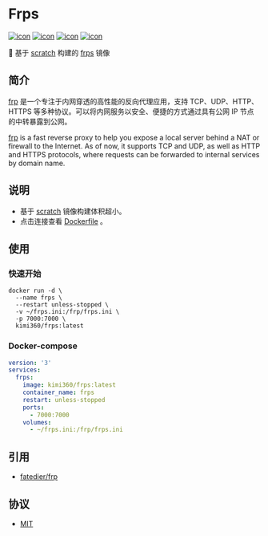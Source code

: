 # Frps
[![icon][icon.license]][link.license]
[![icon][icon.frp]][link.frp.version]
[![icon][icon.docker.size]][link.docker.tags]
[![icon][icon.docker.pull]][link.docker.page]

🍌 基于 [scratch] 构建的 [frps][frp] 镜像
##  简介
[frp] 是一个专注于内网穿透的高性能的反向代理应用，支持 TCP、UDP、HTTP、HTTPS 等多种协议。可以将内网服务以安全、便捷的方式通过具有公网 IP 节点的中转暴露到公网。

[frp] is a fast reverse proxy to help you expose a local server behind a NAT or firewall to the Internet. As of now, it supports TCP and UDP, as well as HTTP and HTTPS protocols, where requests can be forwarded to internal services by domain name.

##  说明
- 基于 [scratch] 镜像构建体积超小。
- 点击连接查看 [Dockerfile][dockerfile] 。

##  使用
###  快速开始

```shell
docker run -d \
  --name frps \
  --restart unless-stopped \
  -v ~/frps.ini:/frp/frps.ini \
  -p 7000:7000 \
  kimi360/frps:latest
```


###  Docker-compose

```yaml
version: '3'
services:
  frps:
    image: kimi360/frps:latest
    container_name: frps
    restart: unless-stopped
    ports:
      - 7000:7000
    volumes:
      - ~/frps.ini:/frp/frps.ini
```

## 引用
- [fatedier/frp][frp]

##  协议
- [MIT][link.license]

[icon.license]:            https://img.shields.io/github/license/kimi360/Dockerfiles
[icon.frp]:                https://img.shields.io/github/v/release/fatedier/frp?label=frp
[icon.docker.size]:        https://img.shields.io/docker/image-size/kimi360/frps/latest?color=yellow
[icon.docker.pull]:        https://img.shields.io/docker/pulls/kimi360/frps?color=orange

[link.license]:            https://github.com/kimi360/Dockerfiles/blob/main/LICENSE
[link.frp.version]:        https://github.com/fatedier/frp/releases
[link.docker.page]:        https://hub.docker.com/r/kimi360/frps
[link.docker.tags]:        https://hub.docker.com/r/kimi360/frps/tags

[frp]:                     https://github.com/fatedier/frp
[scratch]:                 https://hub.docker.com/_/scratch
[dockerfile]:              https://github.com/kimi360/Dockerfiles/blob/frpc/frps/Dockerfile

